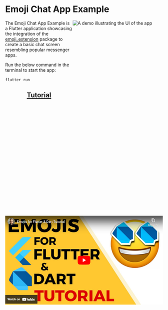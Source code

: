 # Emoji Chat App Example
<img align="right" src="https://raw.githubusercontent.com/nikoro/emoji_extension/main/flutter_examples/emoji_chat_app_example/demo.gif" alt="A demo illustrating the UI of the app" width="288" height="624" style="display: inline; float: right"/>

The Emoji Chat App Example is a Flutter application showcasing the integration of the
[emoji_extension](https://pub.dev/packages/emoji_extension) package to create a basic chat screen resembling popular messenger apps.

Run the below command in the terminal to start the app:
```shell script
flutter run
```

<h2 align="center"><a href="https://youtu.be/fLPVkksEpJw">Tutorial</a></h2>

<p align="center">
  <a href="https://youtu.be/fLPVkksEpJw"><img src="https://raw.githubusercontent.com/nikoro/emoji_extension/main/images/youtube.webp" width="600"/></a>
</p>

